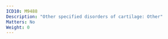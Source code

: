 ```yaml
---
ICD10: M9488
Description: "Other specified disorders of cartilage: Other"
Matters: No
Weight: 0
---
```

